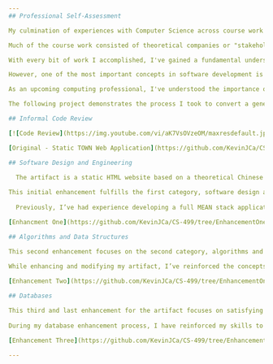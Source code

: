 ```yaml
---
## Professional Self-Assessment

My culmination of experiences with Computer Science across course work throughout my program began with a focus on theory and application of algorithms using programming languages such as C++, C#, Java, Python, SQL, JavaScript, and MATLAB. Furthermore, I am proficient in HTML, XML, as well as CSS in terms of web development. In every programming language I've enforced the best programming practices and principles that involve writing clean, simple, secure, readable, and maintainable code by eliminating repetition, providing sufficient documentation, enforcing modularity, consistent formatting, testing, as well as error-handling.

Much of the course work consisted of theoretical companies or "stakeholders" that outlined either non-functional, functional, and/or business requirements. Where I then proceeded to formulate a plan of development using UML diagrams, pseudocode, and breaking down every project into manageable components. In the process, I've become familiar with several IDE's including Android Studio to develop my own mobile application, Eclipse for several Java-based projects, and visual studio/visual studio code to manage a full stack web application using a MEAN (MongoDB, Express, Angular, NodeJS) JavaScript-based architecture for a web page. I've also used PyCharm and Jupyter to create and manage several Python-related projects.

With every bit of work I accomplished, I've gained a fundamental understanding of data structures and algorithms, computing networking, software architecture, operating systems, databases, software design, and finally programming concepts and styles.

However, one of the most important concepts in software development is determined by the number of people that are placed to work on a project. Although I've spent most of my time within the program developing each assignment entirely on my own. I have also learned to develop collaboratively using agile methodologies to manage projects with an iterative and incremental approach that encourages collaboration, adaptability to change, and end-user feedback. Along with using a Scrum framework that prioritizes placing work into fixed-length instances known as sprints, with specific roles provided across the development team serving unique purpose to guide the group(s) for high-quality and consistent deliverables.

As an upcoming computing professional, I've understood the importance of developing code while enforcing fundamental ethical principles by practicing ethical decision-making in all my work, being conscious of the skills we've acquired and use it to positively contribute to society's needs and overall human well-being without causing any extent of genuine harm. To always act professionally, maintain an open mind, and remain mindful of the very impact we provide as computing professionals.

The following project demonstrates the process I took to convert a generic static web application into a full-fledged dynamic MEAN stack web application. The artifact that I chose is from a previous assignment I completed for a digital graphic design for web development class that primarily focused on digital graphic design theory and its application in terms of web design. I was responsible for coordinating the web's design given the companies' goals and given themes. Moreover, I saw the opportunity of converting all the graphical web elements into a more dynamic application with newly integrated features such as data management capabilities, user authentication/authorization, server-side logic and processing, real-time updates, and an additional administrative site for management to take control of the site's content.

## Informal Code Review

[![Code Review](https://img.youtube.com/vi/aK7VsOVzeOM/maxresdefault.jpg)](https://youtu.be/aK7VsOVzeOM)

[Original - Static TOWN Web Application](https://github.com/KevinJCa/CS-499/tree/main/town-app)

## Software Design and Engineering

  The artifact is a static HTML website based on a theoretical Chinese cuisine restaurant that I developed for my GRA-310 Digital Graphic Design for the Web course. The course primarily focused on digital graphic design theory and its application to web design. I was responsible for coordinating the web’s design to meet the business’s requirements that relate to its theme. I used HTML to provide the structure for the content of the web page and CSS to control the presentation and visual styles for the application. I developed this project between August and September of 2023. I’ve selected this item due to the opportunity I saw in turning a generic static HTML website into a full-stack application using a MEAN (MongoDB, Express, Angular, NodeJS) architecture to further add dynamic features and server-side functionality established with a NoSQL database. Development for the artifact will demonstrate my skills and abilities in software development across three categories.
  
This initial enhancement fulfills the first category, software design and engineering, by designing the architecture for the full stack using a JavaScript based framework that aligns with a MEAN stack. I used an MVC (Model-View-Controller) architecture to convert the static elements of the web application for the customer’s end of the site using the Express web framework configured with the Handlebars (HBS) view engine. I used routes to establish the client/server interactions to define the responses for requests in the form of URL paths associated with each page in the application. Controllers are in place to handle user input with the current model to update or retrieve data that gets reflected by the view and those results are then sent back to the user. I’ve also converted each static HTML page into Handlebars (HBS) templates with JSON to render the application’s data dynamically.
  
  Previously, I’ve had experience developing a full MEAN stack application for a theoretical travel booking site. Enhancing and modifying my chosen artifact has helped me reinforce everything I’ve already gone over from creating and initializing a Node Express web application configured with the Handlebars (HBS) view engine installing all the necessary Node packages. Establishing an MVC routing architecture where all the routes, controllers, and handlebars views were set up to dynamically generate the application’s content. As well as converting all the HTML files to utilize JSON to format and display information, this is where I ran into a bit of trouble when I had to replace all of the static HTML list entries for the available listed meals on the menu for the restaurant, with an #each directive using JSON that would create a loop for each object. This is because it was the first time I had to use an array to render the data, due to three different categories of meals that needed to be listed separately. Within the HTML handlebar template containing the section that would format the list of meals, I had to initialize the JSON file containing the structured data containing the meal information and retrieve the specific index containing the list of meals appropriate for the type of meal to be displayed. 

[Enhancment One](https://github.com/KevinJCa/CS-499/tree/EnhancementOneProgress/)

## Algorithms and Data Structures

This second enhancement focuses on the second category, algorithms and data structures, by the integration of RESTful API endpoints for the application’s code that has been fully implemented with the NoSQL Mongoose database and the single-page application (SPA) that will utilize the endpoints to fetch and manipulate the site’s restaurant menu data. Within each endpoint I have begun development for the algorithms that will allow administrative users to add, remove, or modify menu information through structured components, forms, and routes simultaneously updating the app’s logic backend for additional features. I will also be applying security measures on both the ends of the application through authorization algorithms to verify user identity using a username/password pair. Relative to the course outcomes, I am developing a security mindset anticipating the possibilities of vulnerabilities users may encounter by accessing the site. My goal is to prevent users from possessing any sensitive information as well as any privilege that may otherwise affect the general end-user experience through data breaches, code injections, denial of service (DDoS) attacks, or malware.
	
While enhancing and modifying my artifact, I’ve reinforced the concepts of developing a RESTful API that will enable interactions between MongoDB and application interactions to fetch or manipulate data. I had to modify the file structure for the RESTful API by modifying the top-level folder in the project’s directory to include the route, controller, and model sub-folders associated with a Model-View-Controller (MVC) architecture. The model illustrates the database schema that I had to organize that would illustrate three different arrays containing three types of “meal” objects based on their type labeled on the menu out of three options (Breakfast, Lunch, Dinner). The controllers contain the methods used to retrieve, remove, modify the data on the application with routes held responsible for wiring up the ‘/api’ path based on the HTTP command to be given. I used Postman to look at every API transaction that occurred on the application to verify its functionality and debug any issues that I encountered. 

[Enhancement Two](https://github.com/KevinJCa/CS-499/tree/EnhancementOneProgress/)

## Databases

This third and last enhancement for the artifact focuses on satisfying the third category, databases, by integrating my application’s code with MongoDB using data models representing the stored information on the front-end and back-end of the application. Furthermore, using schemas to structure the application’s data to store menu-related information or authentication details in each document.  The NoSQL database has also been seeded using the JSON files containing the site’s menu data providing a method of manually verifying the stored information within the database through the MongoDB Compass graphical user interface (GUI). Lastly, I have enabled interaction between the database on the application’s front-end using RESTful API routes to retrieve or populate the seeded collections/documents within the database. My third enhancement demonstrates my ability to use a well-founded and innovative technique to provide a solution for data storage and retrieval by implementing a NoSQL database for scalability and performance in comparison to using relational database technologies.
	
During my database enhancement process, I have reinforced my skills to integrate a NoSQL database to satisfy a full MEAN stack application starting with installing Mongoose as the NodeJS package that enables interaction with a MongoDB database. Followed by creating a model according to an MVC (Model-View-Controller) architecture that would contain a schema that would structure the menu’s data to organize the stored information representing all the meals provided by the restaurant. To establish a connection to the database, I had to place seeded JSON data into the database to provide another method of creating, modifying, or removing information using the MongoDB compass GUI. Since there are three types of meals represented on the site being, breakfast, lunch, and dinner. I came across an issue establishing the schema and picking the best data structure to organize all the meals without jeopardizing the site’s ability to retrieve the information or affect the administrative end of the single page application. I had to decide whether to use three different arrays representing each type of meal containing meal objects or using one array to hold all the available meal items. I decided on using a singular array to store all of the meal objects to reduce the complexity of my artifact to meet the requirements and deadlines while leaving room for future adaptations to integrate more features enabling the categorization of the type of meal being added, modified, or removed on the menu. 

[Enhancement Three](https://github.com/KevinJCa/CS-499/tree/EnhancementThreeProgress/)

---
```

